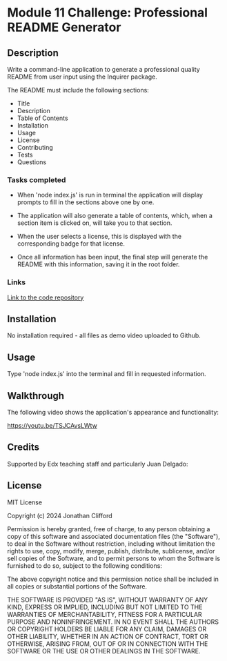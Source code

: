 # Module 11 Challenge: Professional README Generator

## Description

Write a command-line application to generate a professional quality README from user input using the Inquirer package.

The README must include the following sections:

* Title
* Description
* Table of Contents
* Installation
* Usage
* License
* Contributing
* Tests
* Questions

### Tasks completed

* When 'node index.js' is run in terminal the application will display prompts to fill in the sections above one by one.

* The application will also generate a table of contents, which, when a section item is clicked on, will take you to that section.

* When the user selects a license, this is displayed with the corresponding badge for that license.

* Once all information has been input, the final step will generate the README with this information, saving it in the root folder.

### Links

[Link to the code repository](https://github.com/jonnoclifford/Professional-README-Generator)

## Installation

No installation required - all files as demo video uploaded to Github.

## Usage

Type 'node index.js' into the terminal and fill in requested information.

## Walkthrough

The following video shows the application's appearance and functionality:

https://youtu.be/TSJCAvsLWtw

## Credits

Supported by Edx teaching staff and particularly Juan Delgado:

## License

MIT License

Copyright (c) 2024 Jonathan Clifford

Permission is hereby granted, free of charge, to any person obtaining a copy
of this software and associated documentation files (the "Software"), to deal
in the Software without restriction, including without limitation the rights
to use, copy, modify, merge, publish, distribute, sublicense, and/or sell
copies of the Software, and to permit persons to whom the Software is
furnished to do so, subject to the following conditions:

The above copyright notice and this permission notice shall be included in all
copies or substantial portions of the Software.

THE SOFTWARE IS PROVIDED "AS IS", WITHOUT WARRANTY OF ANY KIND, EXPRESS OR
IMPLIED, INCLUDING BUT NOT LIMITED TO THE WARRANTIES OF MERCHANTABILITY,
FITNESS FOR A PARTICULAR PURPOSE AND NONINFRINGEMENT. IN NO EVENT SHALL THE
AUTHORS OR COPYRIGHT HOLDERS BE LIABLE FOR ANY CLAIM, DAMAGES OR OTHER
LIABILITY, WHETHER IN AN ACTION OF CONTRACT, TORT OR OTHERWISE, ARISING FROM,
OUT OF OR IN CONNECTION WITH THE SOFTWARE OR THE USE OR OTHER DEALINGS IN THE
SOFTWARE.
